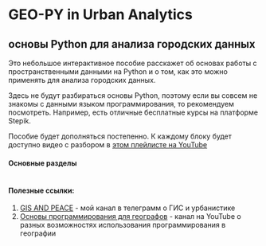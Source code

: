 # GEO-PY in Urban Analytics

## основы Python для анализа городских данных

Это небольшое интерактивное пособие расскажет об основах работы с пространственными данными на Python и о том, как это можно применять для анализа городских данных.

Здесь не будут разбираться основы Python, поэтому если вы совсем не знакомы с данными языком программирования, то рекомендуем посмотреть. Например, есть отличные бесплатные курсы на платформе Stepik.

Пособие будет дополняться постепенно. К каждому блоку будет доступно видео с разбором в [этом плейлисте на YouTube](https://www.youtube.com/channel/UC99_v_T0CTEsYiY2O6YsvOA)

#### Основные разделы

```{tableofcontents}

```

#### Полезные ссылки:

1. [GIS AND PEACE](https://t.me/GIS_PEACE) - мой канал в телеграмм о ГИС и урбанистике
2. [Основы программирования для географов](https://www.youtube.com/channel/UC99_v_T0CTEsYiY2O6YsvOA) - канал на YouTube о разных возможностях использования программирования в географии
